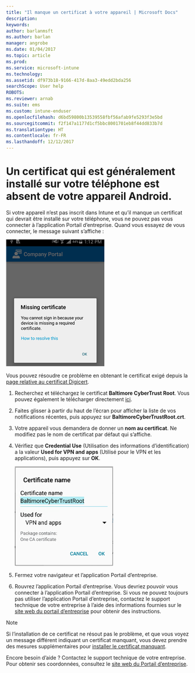 ```yaml
---
title: "Il manque un certificat à votre appareil | Microsoft Docs"
description: 
keywords: 
author: barlanmsft
ms.author: barlan
manager: angrobe
ms.date: 01/04/2017
ms.topic: article
ms.prod: 
ms.service: microsoft-intune
ms.technology: 
ms.assetid: df973b18-9166-417d-8aa3-49edd2bda256
searchScope: User help
ROBOTS: 
ms.reviewer: arnab
ms.suite: ems
ms.custom: intune-enduser
ms.openlocfilehash: d6bd59800b13539558fbf56afab9fe5293f3e5bd
ms.sourcegitcommit: f2f147a1177d1cf5bbc8001701eb8f44dd833b7d
ms.translationtype: HT
ms.contentlocale: fr-FR
ms.lasthandoff: 12/12/2017
---
```

# <a name="your-android-device-is-missing-a-certificate-that-usually-comes-installed-on-your-phone"></a>Un certificat qui est généralement installé sur votre téléphone est absent de votre appareil Android.

Si votre appareil n’est pas inscrit dans Intune et qu’il manque un certificat qui devrait être installé sur votre téléphone, vous ne pouvez pas vous connecter à l’application Portail d’entreprise. Quand vous essayez de vous connecter, le message suivant s’affiche :

![screenshot-error-message-about-missing-certificate](./media/andr-cert_install-1-cert_missing.png)

Vous pouvez résoudre ce problème en obtenant le certificat exigé depuis la [page relative au certificat Digicert](https://www.digicert.com/digicert-root-certificates.htm).

1. Recherchez et téléchargez le certificat __Baltimore CyberTrust Root__. Vous pouvez également le télécharger directement [ici](https://www.digicert.com/CACerts/BaltimoreCyberTrustRoot.crt).

2. Faites glisser à partir du haut de l’écran pour afficher la liste de vos notifications récentes, puis appuyez sur **BaltimoreCyberTrustRoot.crt**.

3. Votre appareil vous demandera de donner un **nom au certificat**. Ne modifiez pas le nom de certificat par défaut qui s’affiche.

4. Vérifiez que **Credential Use** (Utilisation des informations d’identification) a la valeur **Used for VPN and apps** (Utilisé pour le VPN et les applications), puis appuyez sur **OK**.

    ![screenshot-certificate-name-dialog-showing-baltimore-certificate-name](./media/andr-cert_install-2-add_cert_name.png)

5. Fermez votre navigateur et l’application Portail d’entreprise.

6. Rouvrez l’application Portail d’entreprise. Vous devriez pouvoir vous connecter à l’application Portail d’entreprise. Si vous ne pouvez toujours pas utiliser l’application Portail d’entreprise, contactez le support technique de votre entreprise à l’aide des informations fournies sur le [site web du portail d’entreprise](https://portal.manage.microsoft.com#HelpDeskDialog) pour obtenir des instructions.

>[!NOTE]
> Si l’installation de ce certificat ne résout pas le problème, et que vous voyez un message différent indiquant un certificat manquant, vous devez prendre des mesures supplémentaires pour [installer le certificat manquant](your-device-is-missing-an-IT-required-certificate-android.md).

Encore besoin d’aide ? Contactez le support technique de votre entreprise. Pour obtenir ses coordonnées, consultez le [site web du Portail d’entreprise](https://portal.manage.microsoft.com#HelpDeskDialog).
